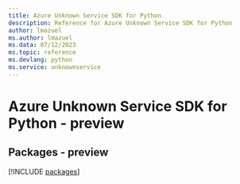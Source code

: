 ```yaml
---
title: Azure Unknown Service SDK for Python
description: Reference for Azure Unknown Service SDK for Python
author: lmazuel
ms.author: lmazuel
ms.data: 07/12/2023
ms.topic: reference
ms.devlang: python
ms.service: unknownservice
---
```

# Azure Unknown Service SDK for Python - preview
## Packages - preview
[!INCLUDE [packages](unknown-service-index.md)]